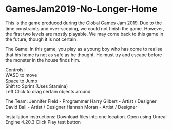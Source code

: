 # GamesJam2019-No-Longer-Home
<p>
This is the game produced during the Global Games Jam 2019.
Due to the time constraints and over-scoping, we could not finish the game. However, the first two levels are mostly playable.
We may come back to this game in the future, though it is not certain.
</p>
<p>
The Game:
In this game, you play as a young boy who has come to realise that his home is not as safe as he thought. He must try and escape before
the monster in the house finds him.
</p>
<p>
Controls:</br>
WASD to move </br>
Space to Jump </br>
Shift to Sprint (Uses Stamina)</br>
Left Click to drag certain objects around</br>
</p>
<p>
The Team:
Jennifer Field - Programmer
Harry Gilbert - Artist / Designer
David Ball - Artist / Designer
Hannah Moran - Artist / Designer
</p>
<p>
Installation instructions:
Download files into one location.
Open using Unreal Engine 4.20.3
Click Play test button
 </p>
